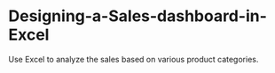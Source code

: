 # Designing-a-Sales-dashboard-in-Excel
Use Excel to analyze the sales based on various product categories.
